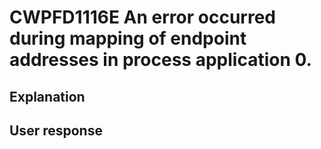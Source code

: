 # CWPFD1116E An error occurred during mapping of endpoint addresses in process application 0.

## Explanation

## User response